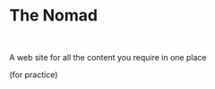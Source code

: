 
<h1>The Nomad</h1>
 <br>
   <p>A web site for all the content you require in one place</p>(for practice)
